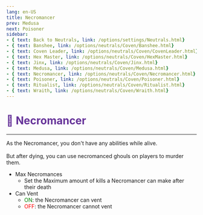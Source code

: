 ```yaml
---
lang: en-US
title: Necromancer
prev: Medusa
next: Poisoner
sidebar:
- { text: Back to Neutrals, link: /options/settings/Neutrals.html}
- { text: Banshee, link: /options/neutrals/Coven/Banshee.html}
- { text: Coven Leader, link: /options/neutrals/Coven/CovenLeader.html}
- { text: Hex Master, link: /options/neutrals/Coven/HexMaster.html}
- { text: Jinx, link: /options/neutrals/Coven/Jinx.html}
- { text: Medusa, link: /options/neutrals/Coven/Medusa.html} 
- { text: Necromancer, link: /options/neutrals/Coven/Necromancer.html}
- { text: Poisoner, link: /options/neutrals/Coven/Poisoner.html}
- { text: Ritualist, link: /options/neutrals/Coven/Ritualist.html}
- { text: Wraith, link: /options/neutrals/Coven/Wraith.html}
---
```


# <font color="#663399">🧙 Necromancer</font> <Badge text="Coven" type="tip" vertical="middle"/>
---

As the Necromancer, you don't have any abilities while alive.<br><br>
But after dying, you can use necromanced ghouls on players to murder them.
* Max Necromances
  * Set the Maximum amount of kills a Necromancer can make after their death
* Can Vent
  * <font color=green>ON</font>: the Necromancer can vent
  * <font color=red>OFF</font>: the Necromancer cannot vent